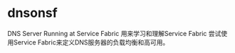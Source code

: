 # dnsonsf
DNS Server Running at Service Fabric
用来学习和理解Service Fabric
尝试使用Service Fabric来定义DNS服务器的负载均衡和高可用。

